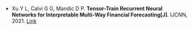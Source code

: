 * Xu Y L, Calvi G G, Mandic D P. <b>Tensor-Train Recurrent Neural Networks for Interpretable Multi-Way Financial Forecasting[J]</b>. IJCNN, 2021. [Link](https://arxiv.org/abs/2105.04983)